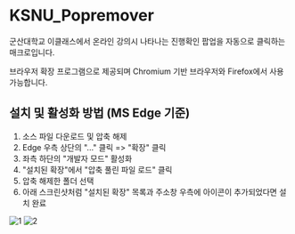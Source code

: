# KSNU_Popremover

군산대학교 이클래스에서 온라인 강의시 나타나는 진행확인 팝업을 자동으로 클릭하는 매크로입니다.

브라우저 확장 프로그램으로 제공되며 Chromium 기반 브라우저와 Firefox에서 사용 가능합니다.

## 설치 및 활성화 방법 (MS Edge 기준)

1. 소스 파일 다운로드 및 압축 해제
2. Edge 우측 상단의 "..." 클릭 => "확장" 클릭
3. 좌측 하단의 "개발자 모드" 활성화
4. "설치된 확장"에서 "압축 풀린 파일 로드" 클릭
5. 압축 해제한 폴더 선택
6. 아래 스크린샷처럼 "설치된 확장" 목록과 주소창 우측에 아이콘이 추가되었다면 설치 완료

![1](https://user-images.githubusercontent.com/75349747/131472983-3403cc72-8c68-47ca-892f-34463f015f65.PNG)
![2](https://user-images.githubusercontent.com/75349747/131473429-7a2b9622-ac0a-428f-af36-e4612cfe40ba.PNG)
